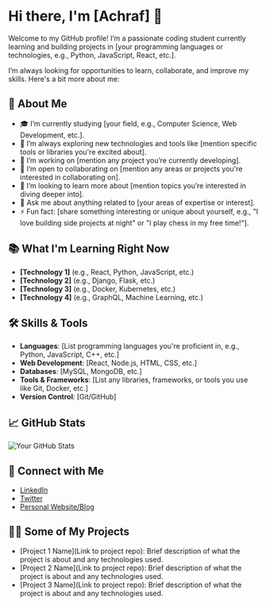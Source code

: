 # Hi there, I'm [Achraf] 👋

Welcome to my GitHub profile! I’m a passionate coding student currently learning and building projects in [your programming languages or technologies, e.g., Python, JavaScript, React, etc.]. 

I’m always looking for opportunities to learn, collaborate, and improve my skills. Here's a bit more about me:

## 🚀 About Me
- 🎓 I’m currently studying [your field, e.g., Computer Science, Web Development, etc.].
- 🌱 I’m always exploring new technologies and tools like [mention specific tools or libraries you're excited about].
- 🔭 I’m working on [mention any project you’re currently developing].
- 👯 I’m open to collaborating on [mention any areas or projects you're interested in collaborating on].
- 🤔 I’m looking to learn more about [mention topics you’re interested in diving deeper into].
- 💬 Ask me about anything related to [your areas of expertise or interest].
- ⚡ Fun fact: [share something interesting or unique about yourself, e.g., "I love building side projects at night" or "I play chess in my free time!"].

## 📚 What I'm Learning Right Now
- **[Technology 1]** (e.g., React, Python, JavaScript, etc.)
- **[Technology 2]** (e.g., Django, Flask, etc.)
- **[Technology 3]** (e.g., Docker, Kubernetes, etc.)
- **[Technology 4]** (e.g., GraphQL, Machine Learning, etc.)

## 🛠️ Skills & Tools

- **Languages**: [List programming languages you're proficient in, e.g., Python, JavaScript, C++, etc.]
- **Web Development**: [React, Node.js, HTML, CSS, etc.]
- **Databases**: [MySQL, MongoDB, etc.]
- **Tools & Frameworks**: [List any libraries, frameworks, or tools you use like Git, Docker, etc.]
- **Version Control**: [Git/GitHub]

## 📈 GitHub Stats

![Your GitHub Stats](https://github-readme-stats.vercel.app/api?username=[ChehAchraf]&show_icons=true&hide_title=true&count_private=true&hide=prs&theme=radical)

## 🔗 Connect with Me

- [LinkedIn](your-linkedin-url)
- [Twitter](your-twitter-url)
- [Personal Website/Blog](your-website-url)

## 👨‍💻 Some of My Projects

- [Project 1 Name](Link to project repo): Brief description of what the project is about and any technologies used.
- [Project 2 Name](Link to project repo): Brief description of what the project is about and any technologies used.
- [Project 3 Name](Link to project repo): Brief description of what the project is about and any technologies used.

